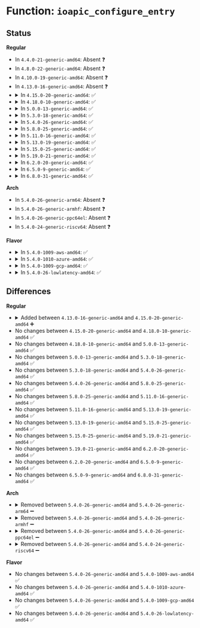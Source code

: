 # Function: <code>ioapic_configure_entry</code>

## Status
<b>Regular</b>
<ul>
<li>
In <code>4.4.0-21-generic-amd64</code>: Absent ❓
</li>
<li>
In <code>4.8.0-22-generic-amd64</code>: Absent ❓
</li>
<li>
In <code>4.10.0-19-generic-amd64</code>: Absent ❓
</li>
<li>
In <code>4.13.0-16-generic-amd64</code>: Absent ❓
</li>
<li>
<details>
<summary>In <code>4.15.0-20-generic-amd64</code>: ✅</summary>

```c
void ioapic_configure_entry(struct irq_data * irqd)
```

```json
{
  "name": "ioapic_configure_entry",
  "collision_type": "Unique Static",
  "inline_type": "No",
  "funcs": [
    {
      "addr": 18446744071579225872,
      "name": "ioapic_configure_entry",
      "external": false,
      "loc": "arch/x86/kernel/apic/io_apic.c:1866",
      "file": "arch/x86/kernel/apic/io_apic.c",
      "inline": "seen, unknown",
      "caller_inline": [],
      "caller_func": [
        "arch/x86/kernel/apic/io_apic.c:mp_irqdomain_activate",
        "arch/x86/kernel/apic/io_apic.c:ioapic_set_affinity"
      ]
    }
  ],
  "symbols": [
    {
      "addr": 18446744071579225872,
      "name": "ioapic_configure_entry",
      "section": ".text",
      "bind": "STB_LOCAL",
      "size": 170
    }
  ]
}
```
</details>
</li>
<li>
<details>
<summary>In <code>4.18.0-10-generic-amd64</code>: ✅</summary>

```c
void ioapic_configure_entry(struct irq_data * irqd)
```

```json
{
  "name": "ioapic_configure_entry",
  "collision_type": "Unique Static",
  "inline_type": "No",
  "funcs": [
    {
      "addr": 18446744071579238096,
      "name": "ioapic_configure_entry",
      "external": false,
      "loc": "arch/x86/kernel/apic/io_apic.c:1859",
      "file": "arch/x86/kernel/apic/io_apic.c",
      "inline": "seen, unknown",
      "caller_inline": [],
      "caller_func": [
        "arch/x86/kernel/apic/io_apic.c:mp_irqdomain_activate",
        "arch/x86/kernel/apic/io_apic.c:ioapic_set_affinity"
      ]
    }
  ],
  "symbols": [
    {
      "addr": 18446744071579238096,
      "name": "ioapic_configure_entry",
      "section": ".text",
      "bind": "STB_LOCAL",
      "size": 170
    }
  ]
}
```
</details>
</li>
<li>
<details>
<summary>In <code>5.0.0-13-generic-amd64</code>: ✅</summary>

```c
void ioapic_configure_entry(struct irq_data * irqd)
```

```json
{
  "name": "ioapic_configure_entry",
  "collision_type": "Unique Static",
  "inline_type": "No",
  "funcs": [
    {
      "addr": 18446744071579262016,
      "name": "ioapic_configure_entry",
      "external": false,
      "loc": "arch/x86/kernel/apic/io_apic.c:1859",
      "file": "arch/x86/kernel/apic/io_apic.c",
      "inline": "seen, unknown",
      "caller_inline": [],
      "caller_func": [
        "arch/x86/kernel/apic/io_apic.c:mp_irqdomain_activate",
        "arch/x86/kernel/apic/io_apic.c:ioapic_set_affinity"
      ]
    }
  ],
  "symbols": [
    {
      "addr": 18446744071579262016,
      "name": "ioapic_configure_entry",
      "section": ".text",
      "bind": "STB_LOCAL",
      "size": 170
    }
  ]
}
```
</details>
</li>
<li>
<details>
<summary>In <code>5.3.0-18-generic-amd64</code>: ✅</summary>

```c
void ioapic_configure_entry(struct irq_data * irqd)
```

```json
{
  "name": "ioapic_configure_entry",
  "collision_type": "Unique Static",
  "inline_type": "No",
  "funcs": [
    {
      "addr": 18446744071579276288,
      "name": "ioapic_configure_entry",
      "external": false,
      "loc": "arch/x86/kernel/apic/io_apic.c:1862",
      "file": "arch/x86/kernel/apic/io_apic.c",
      "inline": "seen, unknown",
      "caller_inline": [],
      "caller_func": [
        "arch/x86/kernel/apic/io_apic.c:mp_irqdomain_activate",
        "arch/x86/kernel/apic/io_apic.c:ioapic_set_affinity"
      ]
    }
  ],
  "symbols": [
    {
      "addr": 18446744071579276288,
      "name": "ioapic_configure_entry",
      "section": ".text",
      "bind": "STB_LOCAL",
      "size": 167
    }
  ]
}
```
</details>
</li>
<li>
<details>
<summary>In <code>5.4.0-26-generic-amd64</code>: ✅</summary>

```c
void ioapic_configure_entry(struct irq_data * irqd)
```

```json
{
  "name": "ioapic_configure_entry",
  "collision_type": "Unique Static",
  "inline_type": "No",
  "funcs": [
    {
      "addr": 18446744071579278720,
      "name": "ioapic_configure_entry",
      "external": false,
      "loc": "arch/x86/kernel/apic/io_apic.c:1865",
      "file": "arch/x86/kernel/apic/io_apic.c",
      "inline": "seen, unknown",
      "caller_inline": [],
      "caller_func": [
        "arch/x86/kernel/apic/io_apic.c:mp_irqdomain_activate",
        "arch/x86/kernel/apic/io_apic.c:ioapic_set_affinity"
      ]
    }
  ],
  "symbols": [
    {
      "addr": 18446744071579278720,
      "name": "ioapic_configure_entry",
      "section": ".text",
      "bind": "STB_LOCAL",
      "size": 167
    }
  ]
}
```
</details>
</li>
<li>
<details>
<summary>In <code>5.8.0-25-generic-amd64</code>: ✅</summary>

```c
void ioapic_configure_entry(struct irq_data * irqd)
```

```json
{
  "name": "ioapic_configure_entry",
  "collision_type": "Unique Static",
  "inline_type": "No",
  "funcs": [
    {
      "addr": 18446744071579308992,
      "name": "ioapic_configure_entry",
      "external": false,
      "loc": "arch/x86/kernel/apic/io_apic.c:1852",
      "file": "arch/x86/kernel/apic/io_apic.c",
      "inline": "seen, unknown",
      "caller_inline": [],
      "caller_func": [
        "arch/x86/kernel/apic/io_apic.c:mp_irqdomain_activate",
        "arch/x86/kernel/apic/io_apic.c:ioapic_set_affinity"
      ]
    }
  ],
  "symbols": [
    {
      "addr": 18446744071579308992,
      "name": "ioapic_configure_entry",
      "section": ".text",
      "bind": "STB_LOCAL",
      "size": 167
    }
  ]
}
```
</details>
</li>
<li>
<details>
<summary>In <code>5.11.0-16-generic-amd64</code>: ✅</summary>

```c
void ioapic_configure_entry(struct irq_data * irqd)
```

```json
{
  "name": "ioapic_configure_entry",
  "collision_type": "Unique Static",
  "inline_type": "No",
  "funcs": [
    {
      "addr": 18446744071579314592,
      "name": "ioapic_configure_entry",
      "external": false,
      "loc": "arch/x86/kernel/apic/io_apic.c:1908",
      "file": "arch/x86/kernel/apic/io_apic.c",
      "inline": "seen, unknown",
      "caller_inline": [],
      "caller_func": [
        "arch/x86/kernel/apic/io_apic.c:mp_irqdomain_activate",
        "arch/x86/kernel/apic/io_apic.c:ioapic_set_affinity"
      ]
    }
  ],
  "symbols": [
    {
      "addr": 18446744071579314592,
      "name": "ioapic_configure_entry",
      "section": ".text",
      "bind": "STB_LOCAL",
      "size": 241
    }
  ]
}
```
</details>
</li>
<li>
<details>
<summary>In <code>5.13.0-19-generic-amd64</code>: ✅</summary>

```c
void ioapic_configure_entry(struct irq_data * irqd)
```

```json
{
  "name": "ioapic_configure_entry",
  "collision_type": "Unique Static",
  "inline_type": "No",
  "funcs": [
    {
      "addr": 18446744071579317952,
      "name": "ioapic_configure_entry",
      "external": false,
      "loc": "arch/x86/kernel/apic/io_apic.c:1908",
      "file": "arch/x86/kernel/apic/io_apic.c",
      "inline": "seen, unknown",
      "caller_inline": [],
      "caller_func": [
        "arch/x86/kernel/apic/io_apic.c:mp_irqdomain_activate",
        "arch/x86/kernel/apic/io_apic.c:ioapic_set_affinity"
      ]
    }
  ],
  "symbols": [
    {
      "addr": 18446744071579317952,
      "name": "ioapic_configure_entry",
      "section": ".text",
      "bind": "STB_LOCAL",
      "size": 241
    }
  ]
}
```
</details>
</li>
<li>
<details>
<summary>In <code>5.15.0-25-generic-amd64</code>: ✅</summary>

```c
void ioapic_configure_entry(struct irq_data * irqd)
```

```json
{
  "name": "ioapic_configure_entry",
  "collision_type": "Unique Static",
  "inline_type": "No",
  "funcs": [
    {
      "addr": 18446744071579368384,
      "name": "ioapic_configure_entry",
      "external": false,
      "loc": "arch/x86/kernel/apic/io_apic.c:1908",
      "file": "arch/x86/kernel/apic/io_apic.c",
      "inline": "seen, unknown",
      "caller_inline": [],
      "caller_func": [
        "arch/x86/kernel/apic/io_apic.c:mp_irqdomain_activate",
        "arch/x86/kernel/apic/io_apic.c:ioapic_set_affinity"
      ]
    }
  ],
  "symbols": [
    {
      "addr": 18446744071579368384,
      "name": "ioapic_configure_entry",
      "section": ".text",
      "bind": "STB_LOCAL",
      "size": 356
    }
  ]
}
```
</details>
</li>
<li>
<details>
<summary>In <code>5.19.0-21-generic-amd64</code>: ✅</summary>

```c
void ioapic_configure_entry(struct irq_data * irqd)
```

```json
{
  "name": "ioapic_configure_entry",
  "collision_type": "Unique Static",
  "inline_type": "No",
  "funcs": [
    {
      "addr": 18446744071579432032,
      "name": "ioapic_configure_entry",
      "external": false,
      "loc": "arch/x86/kernel/apic/io_apic.c:1909",
      "file": "arch/x86/kernel/apic/io_apic.c",
      "inline": "seen, unknown",
      "caller_inline": [],
      "caller_func": [
        "arch/x86/kernel/apic/io_apic.c:mp_irqdomain_activate",
        "arch/x86/kernel/apic/io_apic.c:ioapic_set_affinity"
      ]
    }
  ],
  "symbols": [
    {
      "addr": 18446744071579432032,
      "name": "ioapic_configure_entry",
      "section": ".text",
      "bind": "STB_LOCAL",
      "size": 404
    }
  ]
}
```
</details>
</li>
<li>
<details>
<summary>In <code>6.2.0-20-generic-amd64</code>: ✅</summary>

```c
void ioapic_configure_entry(struct irq_data * irqd)
```

```json
{
  "name": "ioapic_configure_entry",
  "collision_type": "Unique Static",
  "inline_type": "No",
  "funcs": [
    {
      "addr": 18446744071579516736,
      "name": "ioapic_configure_entry",
      "external": false,
      "loc": "arch/x86/kernel/apic/io_apic.c:1909",
      "file": "arch/x86/kernel/apic/io_apic.c",
      "inline": "seen, unknown",
      "caller_inline": [],
      "caller_func": [
        "arch/x86/kernel/apic/io_apic.c:mp_irqdomain_activate",
        "arch/x86/kernel/apic/io_apic.c:ioapic_set_affinity"
      ]
    }
  ],
  "symbols": [
    {
      "addr": 18446744071579516736,
      "name": "ioapic_configure_entry",
      "section": ".text",
      "bind": "STB_LOCAL",
      "size": 404
    }
  ]
}
```
</details>
</li>
<li>
<details>
<summary>In <code>6.5.0-9-generic-amd64</code>: ✅</summary>

```c
void ioapic_configure_entry(struct irq_data * irqd)
```

```json
{
  "name": "ioapic_configure_entry",
  "collision_type": "Unique Static",
  "inline_type": "No",
  "funcs": [
    {
      "addr": 18446744071579529216,
      "name": "ioapic_configure_entry",
      "external": false,
      "loc": "arch/x86/kernel/apic/io_apic.c:1910",
      "file": "arch/x86/kernel/apic/io_apic.c",
      "inline": "seen, unknown",
      "caller_inline": [],
      "caller_func": [
        "arch/x86/kernel/apic/io_apic.c:mp_irqdomain_activate",
        "arch/x86/kernel/apic/io_apic.c:ioapic_set_affinity"
      ]
    }
  ],
  "symbols": [
    {
      "addr": 18446744071579529216,
      "name": "ioapic_configure_entry",
      "section": ".text",
      "bind": "STB_LOCAL",
      "size": 410
    }
  ]
}
```
</details>
</li>
<li>
<details>
<summary>In <code>6.8.0-31-generic-amd64</code>: ✅</summary>

```c
void ioapic_configure_entry(struct irq_data * irqd)
```

```json
{
  "name": "ioapic_configure_entry",
  "collision_type": "Unique Static",
  "inline_type": "No",
  "funcs": [
    {
      "addr": 18446744071579557952,
      "name": "ioapic_configure_entry",
      "external": false,
      "loc": "arch/x86/kernel/apic/io_apic.c:1906",
      "file": "arch/x86/kernel/apic/io_apic.c",
      "inline": "seen, unknown",
      "caller_inline": [],
      "caller_func": [
        "arch/x86/kernel/apic/io_apic.c:mp_irqdomain_activate",
        "arch/x86/kernel/apic/io_apic.c:ioapic_set_affinity"
      ]
    }
  ],
  "symbols": [
    {
      "addr": 18446744071579557952,
      "name": "ioapic_configure_entry",
      "section": ".text",
      "bind": "STB_LOCAL",
      "size": 410
    }
  ]
}
```
</details>
</li>
</ul>
<b>Arch</b>
<ul>
<li>
In <code>5.4.0-26-generic-arm64</code>: Absent ❓
</li>
<li>
In <code>5.4.0-26-generic-armhf</code>: Absent ❓
</li>
<li>
In <code>5.4.0-26-generic-ppc64el</code>: Absent ❓
</li>
<li>
In <code>5.4.0-24-generic-riscv64</code>: Absent ❓
</li>
</ul>
<b>Flavor</b>
<ul>
<li>
<details>
<summary>In <code>5.4.0-1009-aws-amd64</code>: ✅</summary>

```c
void ioapic_configure_entry(struct irq_data * irqd)
```

```json
{
  "name": "ioapic_configure_entry",
  "collision_type": "Unique Static",
  "inline_type": "No",
  "funcs": [
    {
      "addr": 18446744071579277424,
      "name": "ioapic_configure_entry",
      "external": false,
      "loc": "arch/x86/kernel/apic/io_apic.c:1871",
      "file": "arch/x86/kernel/apic/io_apic.c",
      "inline": "seen, unknown",
      "caller_inline": [],
      "caller_func": [
        "arch/x86/kernel/apic/io_apic.c:mp_irqdomain_activate",
        "arch/x86/kernel/apic/io_apic.c:ioapic_set_affinity"
      ]
    }
  ],
  "symbols": [
    {
      "addr": 18446744071579277424,
      "name": "ioapic_configure_entry",
      "section": ".text",
      "bind": "STB_LOCAL",
      "size": 167
    }
  ]
}
```
</details>
</li>
<li>
<details>
<summary>In <code>5.4.0-1010-azure-amd64</code>: ✅</summary>

```c
void ioapic_configure_entry(struct irq_data * irqd)
```

```json
{
  "name": "ioapic_configure_entry",
  "collision_type": "Unique Static",
  "inline_type": "No",
  "funcs": [
    {
      "addr": 18446744071579212752,
      "name": "ioapic_configure_entry",
      "external": false,
      "loc": "arch/x86/kernel/apic/io_apic.c:1865",
      "file": "arch/x86/kernel/apic/io_apic.c",
      "inline": "seen, unknown",
      "caller_inline": [],
      "caller_func": [
        "arch/x86/kernel/apic/io_apic.c:mp_irqdomain_activate",
        "arch/x86/kernel/apic/io_apic.c:ioapic_set_affinity"
      ]
    }
  ],
  "symbols": [
    {
      "addr": 18446744071579212752,
      "name": "ioapic_configure_entry",
      "section": ".text",
      "bind": "STB_LOCAL",
      "size": 167
    }
  ]
}
```
</details>
</li>
<li>
<details>
<summary>In <code>5.4.0-1009-gcp-amd64</code>: ✅</summary>

```c
void ioapic_configure_entry(struct irq_data * irqd)
```

```json
{
  "name": "ioapic_configure_entry",
  "collision_type": "Unique Static",
  "inline_type": "No",
  "funcs": [
    {
      "addr": 18446744071579278624,
      "name": "ioapic_configure_entry",
      "external": false,
      "loc": "arch/x86/kernel/apic/io_apic.c:1865",
      "file": "arch/x86/kernel/apic/io_apic.c",
      "inline": "seen, unknown",
      "caller_inline": [],
      "caller_func": [
        "arch/x86/kernel/apic/io_apic.c:mp_irqdomain_activate",
        "arch/x86/kernel/apic/io_apic.c:ioapic_set_affinity"
      ]
    }
  ],
  "symbols": [
    {
      "addr": 18446744071579278624,
      "name": "ioapic_configure_entry",
      "section": ".text",
      "bind": "STB_LOCAL",
      "size": 167
    }
  ]
}
```
</details>
</li>
<li>
<details>
<summary>In <code>5.4.0-26-lowlatency-amd64</code>: ✅</summary>

```c
void ioapic_configure_entry(struct irq_data * irqd)
```

```json
{
  "name": "ioapic_configure_entry",
  "collision_type": "Unique Static",
  "inline_type": "No",
  "funcs": [
    {
      "addr": 18446744071579284640,
      "name": "ioapic_configure_entry",
      "external": false,
      "loc": "arch/x86/kernel/apic/io_apic.c:1865",
      "file": "arch/x86/kernel/apic/io_apic.c",
      "inline": "seen, unknown",
      "caller_inline": [],
      "caller_func": [
        "arch/x86/kernel/apic/io_apic.c:mp_irqdomain_activate",
        "arch/x86/kernel/apic/io_apic.c:ioapic_set_affinity"
      ]
    }
  ],
  "symbols": [
    {
      "addr": 18446744071579284640,
      "name": "ioapic_configure_entry",
      "section": ".text",
      "bind": "STB_LOCAL",
      "size": 167
    }
  ]
}
```
</details>
</li>
</ul>

## Differences
<b>Regular</b>
<ul>
<li>
<details>
<summary>Added between <code>4.13.0-16-generic-amd64</code> and <code>4.15.0-20-generic-amd64</code> ➕</summary>

```c
void ioapic_configure_entry(struct irq_data * irqd)
```
</details>
</li>
<li>
No changes between <code>4.15.0-20-generic-amd64</code> and <code>4.18.0-10-generic-amd64</code> ✅
</li>
<li>
No changes between <code>4.18.0-10-generic-amd64</code> and <code>5.0.0-13-generic-amd64</code> ✅
</li>
<li>
No changes between <code>5.0.0-13-generic-amd64</code> and <code>5.3.0-18-generic-amd64</code> ✅
</li>
<li>
No changes between <code>5.3.0-18-generic-amd64</code> and <code>5.4.0-26-generic-amd64</code> ✅
</li>
<li>
No changes between <code>5.4.0-26-generic-amd64</code> and <code>5.8.0-25-generic-amd64</code> ✅
</li>
<li>
No changes between <code>5.8.0-25-generic-amd64</code> and <code>5.11.0-16-generic-amd64</code> ✅
</li>
<li>
No changes between <code>5.11.0-16-generic-amd64</code> and <code>5.13.0-19-generic-amd64</code> ✅
</li>
<li>
No changes between <code>5.13.0-19-generic-amd64</code> and <code>5.15.0-25-generic-amd64</code> ✅
</li>
<li>
No changes between <code>5.15.0-25-generic-amd64</code> and <code>5.19.0-21-generic-amd64</code> ✅
</li>
<li>
No changes between <code>5.19.0-21-generic-amd64</code> and <code>6.2.0-20-generic-amd64</code> ✅
</li>
<li>
No changes between <code>6.2.0-20-generic-amd64</code> and <code>6.5.0-9-generic-amd64</code> ✅
</li>
<li>
No changes between <code>6.5.0-9-generic-amd64</code> and <code>6.8.0-31-generic-amd64</code> ✅
</li>
</ul>
<b>Arch</b>
<ul>
<li>
<details>
<summary>Removed between <code>5.4.0-26-generic-amd64</code> and <code>5.4.0-26-generic-arm64</code> ➖</summary>

```c
void ioapic_configure_entry(struct irq_data * irqd)
```
</details>
</li>
<li>
<details>
<summary>Removed between <code>5.4.0-26-generic-amd64</code> and <code>5.4.0-26-generic-armhf</code> ➖</summary>

```c
void ioapic_configure_entry(struct irq_data * irqd)
```
</details>
</li>
<li>
<details>
<summary>Removed between <code>5.4.0-26-generic-amd64</code> and <code>5.4.0-26-generic-ppc64el</code> ➖</summary>

```c
void ioapic_configure_entry(struct irq_data * irqd)
```
</details>
</li>
<li>
<details>
<summary>Removed between <code>5.4.0-26-generic-amd64</code> and <code>5.4.0-24-generic-riscv64</code> ➖</summary>

```c
void ioapic_configure_entry(struct irq_data * irqd)
```
</details>
</li>
</ul>
<b>Flavor</b>
<ul>
<li>
No changes between <code>5.4.0-26-generic-amd64</code> and <code>5.4.0-1009-aws-amd64</code> ✅
</li>
<li>
No changes between <code>5.4.0-26-generic-amd64</code> and <code>5.4.0-1010-azure-amd64</code> ✅
</li>
<li>
No changes between <code>5.4.0-26-generic-amd64</code> and <code>5.4.0-1009-gcp-amd64</code> ✅
</li>
<li>
No changes between <code>5.4.0-26-generic-amd64</code> and <code>5.4.0-26-lowlatency-amd64</code> ✅
</li>
</ul>
